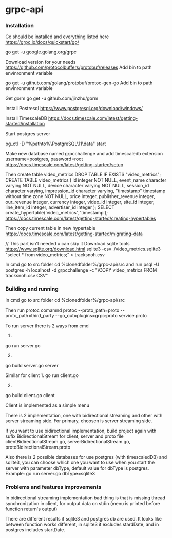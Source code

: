 # grpc-api

### Installation
Go should be installed and everything listed here
https://grpc.io/docs/quickstart/go/


go get -u google.golang.org/grpc

Download version for your needs
https://github.com/protocolbuffers/protobuf/releases
Add bin to path envinronment variable

go get -u github.com/golang/protobuf/protoc-gen-go
Add bin to path envinronment variable

Get gorm
go get -u github.com/jinzhu/gorm

Install Postresql
https://www.postgresql.org/download/windows/

Install TimescaleDB
https://docs.timescale.com/latest/getting-started/installation

Start postgres server

pg_ctl -D "%pathto%\PostgreSQL\11\data" start

Make new database named grpcchallenge and add timescaledb extension
username=postgres, password=root
https://docs.timescale.com/latest/getting-started/setup

Then create table video_metrics 
DROP TABLE IF EXISTS "video_metrics";
CREATE TABLE video_metrics (
    id integer NOT NULL,
    event_name character varying NOT NULL,
    device character varying NOT NULL,
    session_id character varying,
    impression_id character varying,
    "timestamp" timestamp without time zone NOT NULL,
    price integer,
    publisher_revenue integer,
    our_revenue integer,
    currency integer,
    video_id integer,
    site_id integer,
    line_item_id integer,
    advertiser_id integer
);
SELECT create_hypertable('video_metrics', 'timestamp');
https://docs.timescale.com/latest/getting-started/creating-hypertables

Then copy current table in new hypertable
https://docs.timescale.com/latest/getting-started/migrating-data

// This part isn't needed u can skip it
Download sqlite tools
https://www.sqlite.org/download.html 
sqlite3 -csv ./video_metrics.sqlite3 "select * from video_metrics;" > tracksnoh.csv


In cmd go to src folder
cd %clonedfolder%/grpc-api/src
and run
psql -U postgres -h localhost -d grpcchallenge -c "\COPY video_metrics FROM tracksnoh.csv CSV"


### Building and running 

In cmd go to src folder
cd %clonedfolder%/grpc-api/src

Then run protoc comamnd
protoc --proto_path=proto --proto_path=third_party --go_out=plugins=grpc:proto service.proto

To run server there is 2 ways from cmd

1. 
go run server.go

2. 
go build server.go
server

Similar for client
1. 
go run client.go

2. 
go build client.go
client


Client is implemented as a simple menu

There is 2 implementation, one with bidirectional streaming and other with server streaming side.
For primary, choosen is server streaming side.

If you want to use bidirectional implementation, build project again with sufix BidirectionalStream for client, server and proto file clientBidirectionalStream.go, serverBidirectionalStream.go, protoBidirectionalStream.proto 

Also there is 2 possible databases for use postgres (with timescaledDB) and sqlite3, you can choose which one you want to use when you start the server with parameter dbType, default value for dbType is postgres.
Example:
go run server.go dbType=sqlite3



### Problems and features improvements
In bidirectional streaming implementation bad thing is that is missing thread synchronization in client, for output data on stdin (menu is printed before function return's output)


There are different results if sqlite3 and postgres db are used.
It looks like between function works different, in sqlite3 it excludes stardDate, and in postgres includes startDate.
